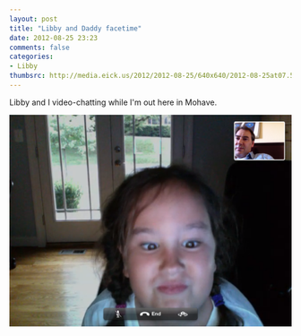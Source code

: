 ```yaml
---
layout: post
title: "Libby and Daddy facetime"
date: 2012-08-25 23:23
comments: false
categories: 
- Libby
thumbsrc: http://media.eick.us/2012/2012-08-25/640x640/2012-08-25at07.50.26.png
---
```

Libby and I video-chatting while I'm out here in Mohave. 

![Libby video-chatting](/assets/images/2012/2012-08-25/2012-08-25at07.50.26.png)
